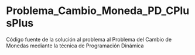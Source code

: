 # Problema_Cambio_Moneda_PD_CPlusPlus
Código fuente de la solución al problema al Problema del Cambio de Monedas mediante la técnica de Programación Dinámica
